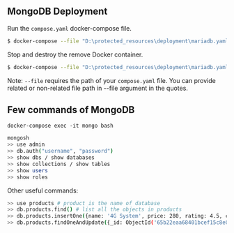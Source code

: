## MongoDB Deployment
Run the ```compose.yaml``` docker-compose file.
```bash
$ docker-compose --file "D:\protected_resources\deployment\mariadb.yaml" up -d
```

Stop and destroy the remove Docker container.
```bash
$ docker-compose --file "D:\protected_resources\deployment\mariadb.yaml" down
```

Note:
`--file` requires the path of your `compose.yaml` file. You can provide related or non-related file path in --file argument in the quotes.

## Few commands of MongoDB
`docker-compose exec -it mongo bash`
```sh
mongosh
>> use admin
>> db.auth("username", "password")
>> show dbs / show databases
>> show collections / show tables
>> show users
>> show roles
```
Other useful commands:
```sh
>> use products # product is the name of database
>> db.products.find() # list all the objects in products
>> db.products.insertOne({name: '4G System', price: 280, rating: 4.5, company: 'Router'})
>> db.products.findOneAndUpdate({_id: ObjectId('65b22eaa68401bcef15c8e07')}, {$set: {featured: true}})
```